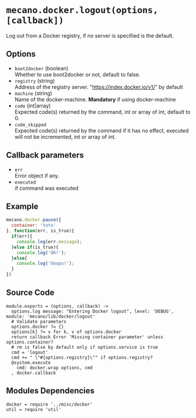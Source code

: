 
# `mecano.docker.logout(options, [callback])`

Log out from a Docker registry, if no server is
specified  is the default.

## Options

*   `boot2docker` (boolean)   
    Whether to use boot2docker or not, default to false.   
*   `registry` (string)   
    Address of the registry server. "https://index.docker.io/v1/" by default   
*   `machine` (string)   
    Name of the docker-machine. __Mandatory__ if using docker-machine   
*   `code` (int|array)   
    Expected code(s) returned by the command, int or array of int, default to 0.   
*   `code_skipped`   
    Expected code(s) returned by the command if it has no effect, executed will
    not be incremented, int or array of int.   

## Callback parameters

*   `err`   
    Error object if any.   
*   `executed`   
    if command was executed   

## Example

```javascript
mecano.docker.pause({
  container: 'toto'
}, function(err, is_true){
  if(err){
    console.log(err.message);
  }else if(is_true){
    console.log('OK!');
  }else{
    console.log('Ooops!');
  }
})
```

## Source Code

    module.exports = (options, callback) ->
      options.log message: "Entering Docker logout", level: 'DEBUG', module: 'mecano/lib/docker/logout'
      # Validate parameters
      options.docker ?= {}
      options[k] ?= v for k, v of options.docker
      return callback Error 'Missing container parameter' unless options.container?
      # rm is false by default only if options.service is true
      cmd = 'logout'
      cmd += " \"#{options.registry}\"" if options.registry?
      @system.execute
        cmd: docker.wrap options, cmd
      , docker.callback

## Modules Dependencies

    docker = require '../misc/docker'
    util = require 'util'
